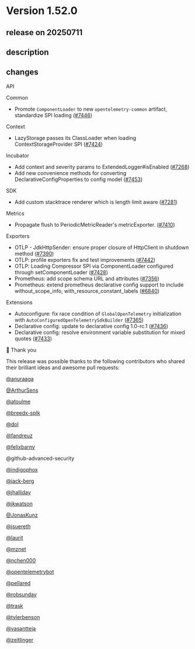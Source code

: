 # Version 1.52.0

## release on 20250711
## description
## changes
API

Common

* Promote <code>ComponentLoader</code> to new <code>opentelemetry-common</code> artifact, standardize SPI loading (<a href="https://github.com/open-telemetry/opentelemetry-java/pull/7446" data-hovercard-type="pull_request" data-hovercard-url="/open-telemetry/opentelemetry-java/pull/7446/hovercard">#7446</a>)

Context

* LazyStorage passes its ClassLoader when loading ContextStorageProvider SPI (<a href="https://github.com/open-telemetry/opentelemetry-java/pull/7424" data-hovercard-type="pull_request" data-hovercard-url="/open-telemetry/opentelemetry-java/pull/7424/hovercard">#7424</a>)

Incubator

* Add context and severity params to ExtendedLogger#isEnabled (<a href="https://github.com/open-telemetry/opentelemetry-java/pull/7268" data-hovercard-type="pull_request" data-hovercard-url="/open-telemetry/opentelemetry-java/pull/7268/hovercard">#7268</a>)
* Add new convenience methods for converting DeclarativeConfigProperties to config model (<a href="https://github.com/open-telemetry/opentelemetry-java/pull/7453" data-hovercard-type="pull_request" data-hovercard-url="/open-telemetry/opentelemetry-java/pull/7453/hovercard">#7453</a>)

SDK

* Add custom stacktrace renderer which is length limit aware (<a href="https://github.com/open-telemetry/opentelemetry-java/pull/7281" data-hovercard-type="pull_request" data-hovercard-url="/open-telemetry/opentelemetry-java/pull/7281/hovercard">#7281</a>)

Metrics

* Propagate flush to PeriodicMetricReader's metricExporter. (<a href="https://github.com/open-telemetry/opentelemetry-java/pull/7410" data-hovercard-type="pull_request" data-hovercard-url="/open-telemetry/opentelemetry-java/pull/7410/hovercard">#7410</a>)

Exporters

* OTLP - JdkHttpSender: ensure proper closure of HttpClient in shutdown method (<a href="https://github.com/open-telemetry/opentelemetry-java/pull/7390" data-hovercard-type="pull_request" data-hovercard-url="/open-telemetry/opentelemetry-java/pull/7390/hovercard">#7390</a>)
* OTLP: profile exporters fix and test improvements (<a href="https://github.com/open-telemetry/opentelemetry-java/pull/7442" data-hovercard-type="pull_request" data-hovercard-url="/open-telemetry/opentelemetry-java/pull/7442/hovercard">#7442</a>)
* OTLP: Loading Compressor SPI via ComponentLoader configured through setComponentLoader (<a href="https://github.com/open-telemetry/opentelemetry-java/pull/7428" data-hovercard-type="pull_request" data-hovercard-url="/open-telemetry/opentelemetry-java/pull/7428/hovercard">#7428</a>)
* Prometheus: add scope schema URL and attributes (<a href="https://github.com/open-telemetry/opentelemetry-java/pull/7356" data-hovercard-type="pull_request" data-hovercard-url="/open-telemetry/opentelemetry-java/pull/7356/hovercard">#7356</a>)
* Prometheus: extend prometheus declarative config support to include without_scope_info, with_resource_constant_labels (<a href="https://github.com/open-telemetry/opentelemetry-java/pull/6840" data-hovercard-type="pull_request" data-hovercard-url="/open-telemetry/opentelemetry-java/pull/6840/hovercard">#6840</a>)

Extensions

* Autoconfigure: fix race condition of <code>GlobalOpenTelemetry</code> initialization with <code>AutoConfiguredOpenTelemetrySdkBuilder</code> (<a href="https://github.com/open-telemetry/opentelemetry-java/pull/7365" data-hovercard-type="pull_request" data-hovercard-url="/open-telemetry/opentelemetry-java/pull/7365/hovercard">#7365</a>)
* Declarative config: update to declarative config 1.0-rc.1 (<a href="https://github.com/open-telemetry/opentelemetry-java/pull/7436" data-hovercard-type="pull_request" data-hovercard-url="/open-telemetry/opentelemetry-java/pull/7436/hovercard">#7436</a>)
* Declarative config: resolve environment variable substitution for mixed quotes (<a href="https://github.com/open-telemetry/opentelemetry-java/pull/7433" data-hovercard-type="pull_request" data-hovercard-url="/open-telemetry/opentelemetry-java/pull/7433/hovercard">#7433</a>)

🙇 Thank you

This release was possible thanks to the following contributors who shared their brilliant ideas and awesome pull requests:

<a class="user-mention notranslate" data-hovercard-type="user" data-hovercard-url="/users/anuraaga/hovercard" data-octo-click="hovercard-link-click" data-octo-dimensions="link_type:self" href="https://github.com/anuraaga">@anuraaga</a>  

<a class="user-mention notranslate" data-hovercard-type="user" data-hovercard-url="/users/ArthurSens/hovercard" data-octo-click="hovercard-link-click" data-octo-dimensions="link_type:self" href="https://github.com/ArthurSens">@ArthurSens</a>  

<a class="user-mention notranslate" data-hovercard-type="user" data-hovercard-url="/users/atoulme/hovercard" data-octo-click="hovercard-link-click" data-octo-dimensions="link_type:self" href="https://github.com/atoulme">@atoulme</a>  

<a class="user-mention notranslate" data-hovercard-type="user" data-hovercard-url="/users/breedx-splk/hovercard" data-octo-click="hovercard-link-click" data-octo-dimensions="link_type:self" href="https://github.com/breedx-splk">@breedx-splk</a>  

<a class="user-mention notranslate" data-hovercard-type="user" data-hovercard-url="/users/dol/hovercard" data-octo-click="hovercard-link-click" data-octo-dimensions="link_type:self" href="https://github.com/dol">@dol</a>  

<a class="user-mention notranslate" data-hovercard-type="user" data-hovercard-url="/users/fandreuz/hovercard" data-octo-click="hovercard-link-click" data-octo-dimensions="link_type:self" href="https://github.com/fandreuz">@fandreuz</a>  

<a class="user-mention notranslate" data-hovercard-type="user" data-hovercard-url="/users/felixbarny/hovercard" data-octo-click="hovercard-link-click" data-octo-dimensions="link_type:self" href="https://github.com/felixbarny">@felixbarny</a>  

@github-advanced-security  

<a class="user-mention notranslate" data-hovercard-type="user" data-hovercard-url="/users/indigophox/hovercard" data-octo-click="hovercard-link-click" data-octo-dimensions="link_type:self" href="https://github.com/indigophox">@indigophox</a>  

<a class="user-mention notranslate" data-hovercard-type="user" data-hovercard-url="/users/jack-berg/hovercard" data-octo-click="hovercard-link-click" data-octo-dimensions="link_type:self" href="https://github.com/jack-berg">@jack-berg</a>  

<a class="user-mention notranslate" data-hovercard-type="user" data-hovercard-url="/users/jhalliday/hovercard" data-octo-click="hovercard-link-click" data-octo-dimensions="link_type:self" href="https://github.com/jhalliday">@jhalliday</a>  

<a class="user-mention notranslate" data-hovercard-type="user" data-hovercard-url="/users/jkwatson/hovercard" data-octo-click="hovercard-link-click" data-octo-dimensions="link_type:self" href="https://github.com/jkwatson">@jkwatson</a>  

<a class="user-mention notranslate" data-hovercard-type="user" data-hovercard-url="/users/JonasKunz/hovercard" data-octo-click="hovercard-link-click" data-octo-dimensions="link_type:self" href="https://github.com/JonasKunz">@JonasKunz</a>  

<a class="user-mention notranslate" data-hovercard-type="user" data-hovercard-url="/users/jsuereth/hovercard" data-octo-click="hovercard-link-click" data-octo-dimensions="link_type:self" href="https://github.com/jsuereth">@jsuereth</a>  

<a class="user-mention notranslate" data-hovercard-type="user" data-hovercard-url="/users/laurit/hovercard" data-octo-click="hovercard-link-click" data-octo-dimensions="link_type:self" href="https://github.com/laurit">@laurit</a>  

<a class="user-mention notranslate" data-hovercard-type="user" data-hovercard-url="/users/mznet/hovercard" data-octo-click="hovercard-link-click" data-octo-dimensions="link_type:self" href="https://github.com/mznet">@mznet</a>  

<a class="user-mention notranslate" data-hovercard-type="user" data-hovercard-url="/users/nchen000/hovercard" data-octo-click="hovercard-link-click" data-octo-dimensions="link_type:self" href="https://github.com/nchen000">@nchen000</a>  

<a class="user-mention notranslate" data-hovercard-type="user" data-hovercard-url="/users/opentelemetrybot/hovercard" data-octo-click="hovercard-link-click" data-octo-dimensions="link_type:self" href="https://github.com/opentelemetrybot">@opentelemetrybot</a>  

<a class="user-mention notranslate" data-hovercard-type="user" data-hovercard-url="/users/pellared/hovercard" data-octo-click="hovercard-link-click" data-octo-dimensions="link_type:self" href="https://github.com/pellared">@pellared</a>  

<a class="user-mention notranslate" data-hovercard-type="user" data-hovercard-url="/users/robsunday/hovercard" data-octo-click="hovercard-link-click" data-octo-dimensions="link_type:self" href="https://github.com/robsunday">@robsunday</a>  

<a class="user-mention notranslate" data-hovercard-type="user" data-hovercard-url="/users/trask/hovercard" data-octo-click="hovercard-link-click" data-octo-dimensions="link_type:self" href="https://github.com/trask">@trask</a>  

<a class="user-mention notranslate" data-hovercard-type="user" data-hovercard-url="/users/tylerbenson/hovercard" data-octo-click="hovercard-link-click" data-octo-dimensions="link_type:self" href="https://github.com/tylerbenson">@tylerbenson</a>  

<a class="user-mention notranslate" data-hovercard-type="user" data-hovercard-url="/users/vasantteja/hovercard" data-octo-click="hovercard-link-click" data-octo-dimensions="link_type:self" href="https://github.com/vasantteja">@vasantteja</a>  

<a class="user-mention notranslate" data-hovercard-type="user" data-hovercard-url="/users/zeitlinger/hovercard" data-octo-click="hovercard-link-click" data-octo-dimensions="link_type:self" href="https://github.com/zeitlinger">@zeitlinger</a>

